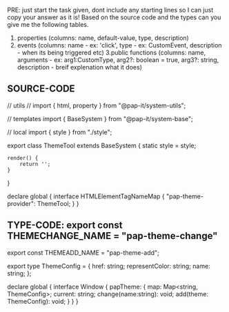 PRE: just start the task given, dont include any starting lines so I can just copy your answer as it is!
 Based on the source code and the types can you give me the following tables.

1. properties (columns: name, default-value, type, description)
2. events (columns: name - ex: 'click', type - ex: CustomEvent<ClickEvent>, description - when its being triggered etc)
3.public functions (columns: name, arguments - ex: arg1:CustomType, arg2?: boolean = true, arg3?: string, description - breif explenation what it does)

## SOURCE-CODE

 // utils
// import { html, property } from "@pap-it/system-utils";

// templates
import { BaseSystem } from "@pap-it/system-base";

// local
import { style } from "./style";

export class ThemeTool extends BaseSystem {
    static style = style;

    render() {
        return '';
    }
}

declare global {
    interface HTMLElementTagNameMap {
        "pap-theme-provider": ThemeTool;
    }
}

## TYPE-CODE: export const THEMECHANGE_NAME = "pap-theme-change"

export const THEMEADD_NAME = "pap-theme-add";

export type ThemeConfig = {
  href: string;
  representColor: string;
  name: string;
};

declare global {
  interface Window {
    papTheme: {
      map: Map<string, ThemeConfig>;
      current: string;
      change(name:string): void;
      add(theme: ThemeConfig): void;
    }
  }
}

